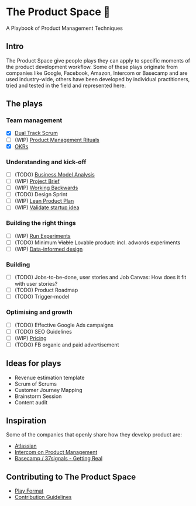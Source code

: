 # The Product Space 🚀
A Playbook of Product Management Techniques

## Intro
The Product Space give people plays they can apply to specific moments of the product development workflow. Some of these plays originate from companies like Google, Facebook, Amazon, Intercom or Basecamp and are used industry-wide, others have been developed by individual practitioners, tried and tested in the field and represented here.


## The plays
### Team management
* [x] [Dual Track Scrum](/plays/dual-track-scrum.md)
* [ ] (WIP) [Product Management Rituals](/plays/product-management-rituals.md)
* [x] [OKRs](/plays/okr.md)

### Understanding and kick-off
* [ ] (TODO) [Business Model Analysis](/plays/business-model-analysis.md)
* [ ] (WIP) [Project Brief](/plays/project-brief.md)
* [ ] (WIP) [Working Backwards](/plays/working-backwards.md)
* [ ] (TODO) Design Sprint
* [ ] (WIP) [Lean Product Plan](/plays/lean-product-plan.md)
* [ ] (WIP) [Validate startup idea](/plays/validate-startup-idea.md)

### Building the right things
* [ ] (WIP) [Run Experiments](/plays/run-experiments.md)
* [ ] (TODO) Minimum ~~Viable~~ Lovable product: incl. adwords experiments
* [ ] (WIP) [Data-informed design](/plays/data-informed-design.md)

### Building
* [ ] (TODO) Jobs-to-be-done, user stories and Job Canvas: How does it fit with user stories?
* [ ] (TODO) Product Roadmap
* [ ] (TODO) Trigger-model

### Optimising and growth
* [ ] (TODO) Effective Google Ads campaigns
* [ ] (TODO) SEO Guidelines
* [ ] (WIP) [Pricing](/plays/pricing.md)
* [ ] (TODO) FB organic and paid advertisement

## Ideas for plays
* Revenue estimation template
* Scrum of Scrums
* Customer Journey Mapping
* Brainstorm Session
* Content audit


## Inspiration
Some of the companies that openly share how they develop product are:
* [Atlassian](https://www.atlassian.com/team-playbook/plays)
* [Intercom on Product Management](https://www.intercom.com/books/product-management)
* [Basecamp / 37signals - Getting Real](https://basecamp.com/about/books/Getting%20Real.pdf)


## Contributing to The Product Space
* [Play Format](/template.md)
* [Contribution Guidelines](/CONTRIBUTING.md)
